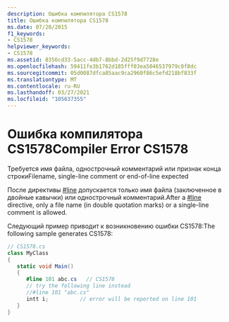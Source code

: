 ```yaml
---
description: Ошибка компилятора CS1578
title: Ошибка компилятора CS1578
ms.date: 07/20/2015
f1_keywords:
- CS1578
helpviewer_keywords:
- CS1578
ms.assetid: 8356cd33-5acc-4db7-8bbd-2d25f9d7728e
ms.openlocfilehash: 59411fe3b1762d185fff03ea5046537979c8f8dc
ms.sourcegitcommit: 05d0087dfca85aac9ca2960f86c5efd218bf833f
ms.translationtype: MT
ms.contentlocale: ru-RU
ms.lasthandoff: 03/27/2021
ms.locfileid: "105637355"
---
```

# <a name="compiler-error-cs1578"></a><span data-ttu-id="99c76-103">Ошибка компилятора CS1578</span><span class="sxs-lookup"><span data-stu-id="99c76-103">Compiler Error CS1578</span></span>

<span data-ttu-id="99c76-104">Требуется имя файла, однострочный комментарий или признак конца строки</span><span class="sxs-lookup"><span data-stu-id="99c76-104">Filename, single-line comment or end-of-line expected</span></span>  
  
 <span data-ttu-id="99c76-105">После директивы [#line](../language-reference/preprocessor-directives.md#error-and-warning-information) допускается только имя файла (заключенное в двойные кавычки) или однострочный комментарий.</span><span class="sxs-lookup"><span data-stu-id="99c76-105">After a [#line](../language-reference/preprocessor-directives.md#error-and-warning-information) directive, only a file name (in double quotation marks) or a single-line comment is allowed.</span></span>  
  
 <span data-ttu-id="99c76-106">Следующий пример приводит к возникновению ошибки CS1578:</span><span class="sxs-lookup"><span data-stu-id="99c76-106">The following sample generates CS1578:</span></span>  
  
```csharp  
// CS1578.cs  
class MyClass  
{  
   static void Main()  
   {  
      #line 101 abc.cs   // CS1578  
      // try the following line instead  
      //#line 101 "abc.cs"  
      intt i;          // error will be reported on line 101  
   }  
}  
```
